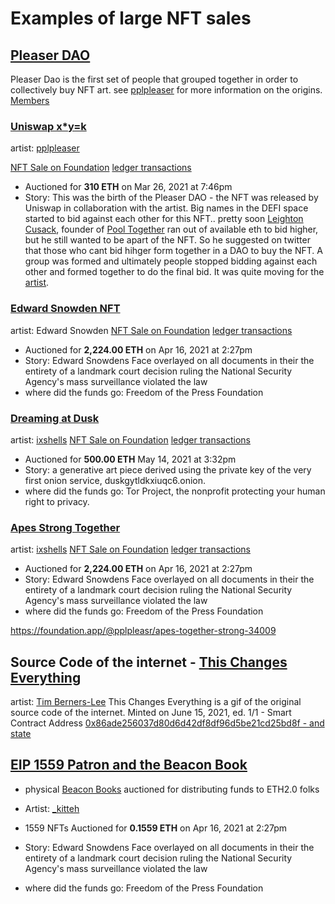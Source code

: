 # Examples of large NFT sales

## [Pleaser DAO](https://pleasr.org/#)

Pleaser Dao is the first set of people that grouped together in order to collectively buy NFT art. see [pplpleaser](#pplpleaser) for more information on the origins.
[Members](#Pleaser-DAO-Members)

### [Uniswap x*y=k](https://gallery.so/nft/0x3b3ee1931dc30c1957379fac9aba94d1c48a5405/13623)

artist: [pplpleaser](https://twitter.com/pplpleasr1/status/1375086532827115526?s=20)

[NFT Sale on Foundation](https://foundation.app/@pplpleasr/x-y-k-13623)
[ledger transactions](https://etherscan.io/address/0x0624d062ae9dd596de0384d37522cde46cd500d6)

* Auctioned for **310 ETH** on Mar 26, 2021 at 7:46pm
* Story: This was the birth of the Pleaser DAO - the NFT was released by Uniswap in collaboration with the artist. Big names in the DEFI space started to bid against each other for this NFT.. pretty soon [Leighton Cusack](Video-The-Formation-of-PleasrDAO-Leighton-Cusack), founder of [Pool Together](https://pooltogether.com/) ran out of available eth to bid higher, but he still wanted to be apart of the NFT. So he suggested on twitter that those who cant bid hihger form together in a DAO to buy the NFT. A group was formed and ultimately people stopped bidding against each other and formed together to do the final bid. It was quite moving for the [artist](https://twitter.com/PleasrDAO/status/1398416178201067523).

### [Edward Snowden NFT](https://gallery.so/nft/0x3b3ee1931dc30c1957379fac9aba94d1c48a5405/24437)

artist: Edward Snowden
[NFT Sale on Foundation](https://foundation.app/@Snowden/stay-free-edward-snowden-2021-24437)
[ledger transactions](https://etherscan.io/address/0x0624d062ae9dd596de0384d37522cde46cd500d6)

* Auctioned for **2,224.00 ETH** on Apr 16, 2021 at 2:27pm
* Story: Edward Snowdens Face overlayed on all documents in their the entirety of a landmark court decision ruling the National Security Agency's mass surveillance violated the law
* where did the funds go: Freedom of the Press Foundation

### [Dreaming at Dusk](https://gallery.so/nft/0x3b3ee1931dc30c1957379fac9aba94d1c48a5405/35855)

artist: [ixshells](https://www.instagram.com/ix.shells/?hl=en)
[NFT Sale on Foundation](https://foundation.app/@torproject/dreaming-at-dusk-35855)
[ledger transactions](https://etherscan.io/address/0x0624d062ae9dd596de0384d37522cde46cd500d6)

* Auctioned for **500.00 ETH** May 14, 2021 at 3:32pm
* Story: a generative art piece derived using the private key of the very first onion service, duskgytldkxiuqc6.onion.
* where did the funds go: Tor Project, the nonprofit protecting your human right to privacy.

### [Apes Strong Together]()

artist: [ixshells](https://www.instagram.com/ix.shells/?hl=en)
[NFT Sale on Foundation](https://foundation.app/@torproject/dreaming-at-dusk-35855)
[ledger transactions](https://etherscan.io/address/0x0624d062ae9dd596de0384d37522cde46cd500d6)

* Auctioned for **2,224.00 ETH** on Apr 16, 2021 at 2:27pm
* Story: Edward Snowdens Face overlayed on all documents in their the entirety of a landmark court decision ruling the National Security Agency's mass surveillance violated the law
* where did the funds go: Freedom of the Press Foundation

https://foundation.app/@pplpleasr/apes-together-strong-34009

## Source Code of the internet - [This Changes Everything](https://www.sothebys.com/en/buy/auction/2021/this-changed-everything-source-code-for-www-x-tim-berners-lee-an-nft/source-code-for-the-www?locale=en)

artist: [Tim Berners-Lee](https://www.w3.org/People/Berners-Lee/)
This Changes Everything is a gif of the original source code of the internet.
Minted on June 15, 2021, ed. 1/1 - Smart Contract Address [0x86ade256037d80d6d42df8df96d5be21cd25bd8f - and state](https://etherscan.io/tx/0xed16433e4751884fb30b8dbf9db20d33e7d6959610cec822d83715498d3e91e6#statechange)

## [EIP 1559 Patron and the Beacon Book](https://twitter.com/statefulworks/status/1417157834702209031?lang=en)

* physical [Beacon Books](https://stateful.mirror.xyz/-NLDSw0mA2vjtvqQYpXBOa3H38HXMmIdaw2KwI1A0y8#crowdfunding-100-physical-genesis-editions) auctioned for distributing funds to ETH2.0 folks

* Artist: [_kitteh](https://twitter.com/_kittehdesign)
* 1559 NFTs Auctioned for **0.1559 ETH** on Apr 16, 2021 at 2:27pm
* Story: Edward Snowdens Face overlayed on all documents in their the entirety of a landmark court decision ruling the National Security Agency's mass surveillance violated the law
* where did the funds go: Freedom of the Press Foundation
